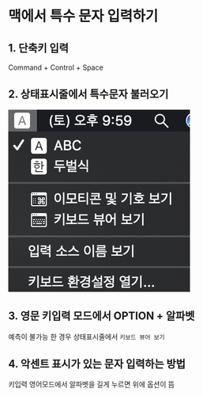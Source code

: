 # 맥에서 특수 문자 입력하기

## 1. 단축키 입력

Command + Control + Space

## 2. 상태표시줄에서 특수문자 불러오기

![특수문자](./imgs/symbols.png)

## 3. 영문 키입력 모드에서 OPTION + 알파벳

예측이 불가능 한 경우 상태표시줄에서 `키보드 뷰어 보기`

## 4. 악센트 표시가 있는 문자 입력하는 방법

키입력 영어모드에서 알파벳을 길게 누르면 위에 옵션이 뜸

